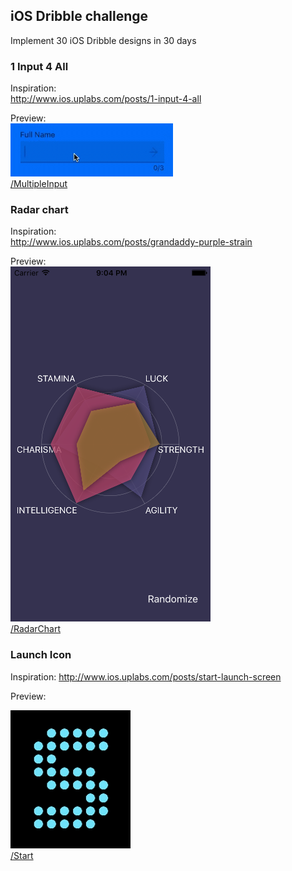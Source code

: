 ## iOS Dribble challenge

Implement 30 iOS Dribble designs in 30 days

### 1 Input 4 All

Inspiration:  
http://www.ios.uplabs.com/posts/1-input-4-all

Preview:  
![preview](https://raw.githubusercontent.com/will3/iOSDribble/master/MultipleInput/preview.gif)  
[/MultipleInput](https://github.com/will3/iOSDribble/tree/master/MultipleInput)

### Radar chart

Inspiration:  
http://www.ios.uplabs.com/posts/grandaddy-purple-strain

Preview:  
![preview](https://raw.githubusercontent.com/will3/iOSDribble/master/RadarChart/preview.png)  
[/RadarChart](https://github.com/will3/iOSDribble/tree/master/RadarChart)


### Launch Icon

Inspiration:
http://www.ios.uplabs.com/posts/start-launch-screen

Preview:

![preview](https://raw.githubusercontent.com/will3/iOSDribble/master/Start/preview.gif)  
[/Start](https://github.com/will3/iOSDribble/tree/master/Start)